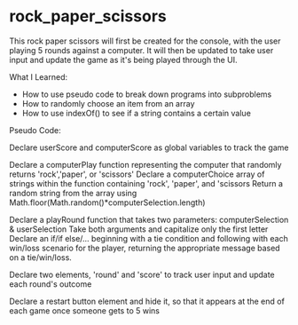 # rock_paper_scissors

This rock paper scissors will first be created for the console, with the user playing 5 rounds against a computer. It will then be updated to take user input and update the game as it's being played through the UI.

What I Learned:

- How to use pseudo code to break down programs into subproblems
- How to randomly choose an item from an array
- How to use indexOf() to see if a string contains a certain value

Pseudo Code:

Declare userScore and computerScore as global variables to track the game

Declare a computerPlay function representing the computer that randomly returns 'rock','paper', or 'scissors'
    Declare a computerChoice array of strings within the function containing 'rock', 'paper', and 'scissors
    Return a random string from the array using Math.floor(Math.random()*computerSelection.length)

Declare a playRound function that takes two parameters: computerSelection & userSelection
    Take both arguments and capitalize only the first letter
    Declare an if/if else/... beginning with a tie condition and following with each win/loss scenario for the player,
    returning the appropriate message based on a tie/win/loss.

Declare two elements, 'round' and 'score' to track user input and update    each round's outcome

Declare a restart button element and hide it, so that it appears at the end of each game once someone gets to 5 wins